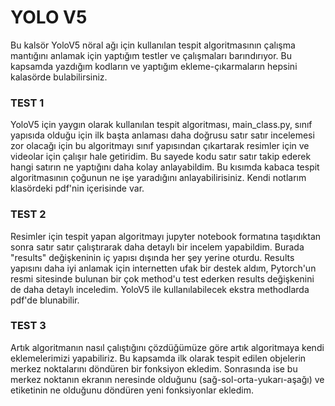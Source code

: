 <h1> YOLO V5</h1>
<p> Bu kalsör YoloV5 nöral ağı için kullanılan tespit algoritmasının çalışma mantığını anlamak için yaptığım testler ve 
çalışmaları barındırıyor. Bu kapsamda yazdığım kodların ve yaptığım ekleme-çıkarmaların hepsini kalasörde bulabilirsiniz.
</p>

<h3> TEST 1 </h3>
<p>YoloV5 için yaygın olarak kullanılan tespit algoritması, main_class.py, sınıf yapısıda olduğu için ilk başta anlaması 
daha doğrusu satır satır incelemesi zor olacağı için bu algoritmayı sınıf yapısından çıkartarak resimler için ve videolar
için çalışır hale getiridim. Bu sayede kodu satır satır takip ederek hangi satırın ne yaptığını daha kolay anlayabildim.
Bu kısımda kabaca tespit algoritmasının çoğunun ne işe yaradığını anlayabilirisiniz. Kendi notlarım klasördeki pdf'nin
içerisinde var.</p>

<h3> TEST 2 </h3>
<p>Resimler için tespit yapan algoritmayı jupyter notebook formatına taşıdıktan sonra satır satır çalıştırarak daha 
detaylı bir incelem yapabildim. Burada "results" değişkeninin iç yapısı dışında her şey yerine oturdu. Results yapısını
daha iyi anlamak için internetten ufak bir destek aldım, Pytorch'un resmi sitesinde bulunan bir çok method'u test ederken
results değişkenini de daha detaylı inceledim. YoloV5 ile kullanılabilecek ekstra methodlarda pdf'de blunabilir.</p>

<h3> TEST 3 </h3>
<p>Artık algoritmanın nasıl çalıştığını çözdüğümüze göre artık algoritmaya kendi eklemelerimizi yapabiliriz. Bu kapsamda 
ilk olarak tespit edilen objelerin merkez noktalarını döndüren bir fonksiyon ekledim. Sonrasında ise bu merkez noktanın 
ekranın neresinde olduğunu (sağ-sol-orta-yukarı-aşağı) ve etiketinin ne olduğunu döndüren yeni fonksiyonlar ekledim.</p>
